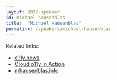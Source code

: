 ```yaml
---
layout: 2022-speaker
id: michael-hausenblas
title:  "Michael Hausenblas"
permalink: /speakers/michael-hausenblas
---
```


Related links:

- [o11y.news](https://o11y.news/)
- [Cloud o11y in Action](https://o11y-in-action.cloud/)
- [mhausenblas.info](https://mhausenblas.info/)
